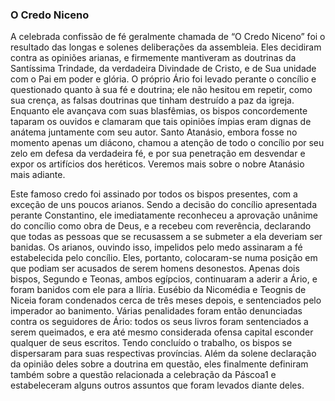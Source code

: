 ### O Credo Niceno 

A celebrada confissão de fé geralmente chamada de “O Credo Niceno” foi o resultado das longas e solenes deliberações da assembleia. Eles decidiram contra as opiniões arianas, e firmemente mantiveram as doutrinas da Santíssima Trindade, da verdadeira Divindade de Cristo, e de Sua unidade com o Pai em poder e glória. O próprio Ário foi levado perante o concílio e questionado quanto à sua fé e doutrina; ele não hesitou em repetir, como sua crença, as falsas doutrinas que tinham destruído a paz da igreja. Enquanto ele avançava com suas blasfêmias, os bispos concordemente taparam os ouvidos e clamaram que tais opiniões ímpias eram dignas de anátema juntamente com seu autor. Santo Atanásio, embora fosse no momento apenas um diácono, chamou a atenção de todo o concílio por seu zelo em defesa da verdadeira fé, e por sua penetração em desvendar e expor os artifícios dos heréticos. Veremos mais sobre o nobre Atanásio mais adiante.

Este famoso credo foi assinado por todos os bispos presentes, com a exceção de uns poucos arianos. Sendo a decisão do concílio apresentada perante Constantino, ele imediatamente reconheceu a aprovação unânime do concílio como obra de Deus, e a recebeu com reverência, declarando que todas as pessoas que se recusassem a se submeter a ela deveriam ser banidas. Os arianos, ouvindo isso, impelidos pelo medo assinaram a fé estabelecida pelo concílio. Eles, portanto, colocaram-se numa posição em que podiam ser acusados de serem homens desonestos. Apenas dois bispos, Segundo e Teonas, ambos egípcios, continuaram a aderir a Ário, e foram banidos com ele para a Ilíria. Eusébio da Nicomédia e Teognis de Niceia foram condenados cerca de três meses depois, e sentenciados pelo imperador ao banimento. Várias penalidades foram então denunciadas contra os seguidores de Ário: todos os seus livros foram sentenciados a serem queimados, e era até mesmo considerada ofensa capital esconder qualquer de seus escritos. Tendo concluído o trabalho, os bispos se dispersaram para suas respectivas províncias. Além da solene declaração da opinião deles sobre a doutrina em questão, eles finalmente definiram também sobre a questão relacionada a celebração da Páscoa1 e estabeleceram alguns outros assuntos que foram levados diante deles.
